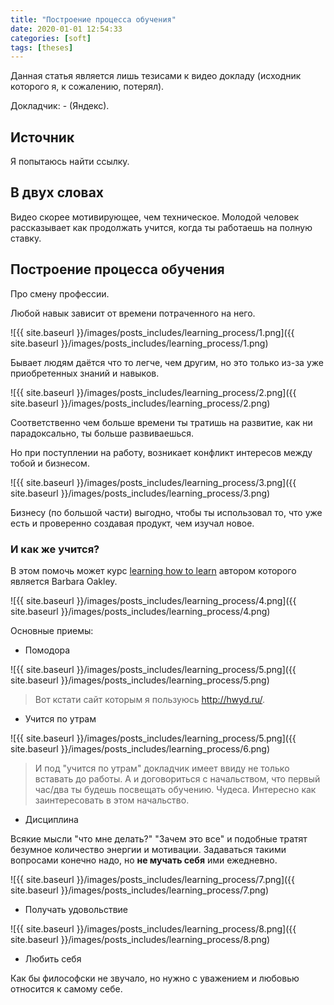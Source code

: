 ```yaml
---
title: "Построение процесса обучения"
date: 2020-01-01 12:54:33
categories: [soft]
tags: [theses]
---
```


Данная статья является лишь тезисами к видео докладу (исходник которого я, к сожалению, потерял).

Докладчик: - (Яндекс).

## Источник

Я попытаюсь найти ссылку.

## В двух словах

Видео скорее мотивирующее, чем техническое.
Молодой человек рассказывает как продолжать учится, когда ты работаешь на полную ставку.

## Построение процесса обучения

Про смену профессии.

Любой навык зависит от времени потраченного на него.

![{{ site.baseurl }}/images/posts_includes/learning_process/1.png]({{ site.baseurl }}/images/posts_includes/learning_process/1.png)

Бывает людям даётся что то легче, чем другим, но это только из-за уже приобретенных знаний и навыков.

![{{ site.baseurl }}/images/posts_includes/learning_process/2.png]({{ site.baseurl }}/images/posts_includes/learning_process/2.png)

Соответственно чем больше времени ты тратишь на развитие, как ни парадоксально, ты больше развиваешься.

Но при поступлении на работу, возникает конфликт интересов между тобой и бизнесом.

![{{ site.baseurl }}/images/posts_includes/learning_process/3.png]({{ site.baseurl }}/images/posts_includes/learning_process/3.png)

Бизнесу (по большой части) выгодно, чтобы ты использовал то, что уже есть и проверенно создавая продукт, чем изучал новое.

### И как же учится?

В этом помочь может курс [learning how to learn](https://www.coursera.org/learn/learning-how-to-learn) автором которого является Barbara Oakley.

![{{ site.baseurl }}/images/posts_includes/learning_process/4.png]({{ site.baseurl }}/images/posts_includes/learning_process/4.png)

Основные приемы:

- Помодора

![{{ site.baseurl }}/images/posts_includes/learning_process/5.png]({{ site.baseurl }}/images/posts_includes/learning_process/5.png)

> Вот кстати сайт которым я пользуюсь http://hwyd.ru/.

- Учится по утрам

![{{ site.baseurl }}/images/posts_includes/learning_process/5.png]({{ site.baseurl }}/images/posts_includes/learning_process/6.png)

> И под "учится по утрам" докладчик имеет ввиду не только вставать до работы. А и договориться с начальством, что первый час/два ты будешь посвещать обучению. Чудеса. Интересно как заинтересовать в этом начальство.

- Дисциплина

Всякие мысли "что мне делать?" "Зачем это все" и подобные тратят безумное количество энергии и мотивации. Задаваться такими вопросами конечно надо, но **не мучать себя** ими ежедневно.

![{{ site.baseurl }}/images/posts_includes/learning_process/7.png]({{ site.baseurl }}/images/posts_includes/learning_process/7.png)


- Получать удовольствие

![{{ site.baseurl }}/images/posts_includes/learning_process/8.png]({{ site.baseurl }}/images/posts_includes/learning_process/8.png)

- Любить себя

Как бы философски не звучало, но нужно с уважением и любовью относится к самому себе.
